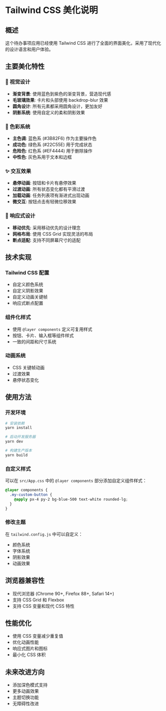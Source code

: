# Tailwind CSS 美化说明

## 概述

这个待办事项应用已经使用 Tailwind CSS 进行了全面的界面美化，采用了现代化的设计语言和用户体验。

## 主要美化特性

### 🎨 视觉设计

- **渐变背景**: 使用蓝色到紫色的渐变背景，营造现代感
- **毛玻璃效果**: 卡片和头部使用 backdrop-blur 效果
- **圆角设计**: 所有元素都采用圆角设计，更加友好
- **阴影系统**: 使用自定义的柔和阴影效果

### 🌈 色彩系统

- **主色调**: 蓝色系 (#3B82F6) 作为主要操作色
- **成功色**: 绿色系 (#22C55E) 用于完成状态
- **危险色**: 红色系 (#EF4444) 用于删除操作
- **中性色**: 灰色系用于文本和边框

### ✨ 交互效果

- **悬停动画**: 按钮和卡片有悬停效果
- **过渡动画**: 所有状态变化都有平滑过渡
- **加载动画**: 任务列表项有渐进式出现动画
- **微交互**: 按钮点击有轻微位移效果

### 📱 响应式设计

- **移动优先**: 采用移动优先的设计理念
- **网格布局**: 使用 CSS Grid 实现灵活的布局
- **断点适配**: 支持不同屏幕尺寸的适配

## 技术实现

### Tailwind CSS 配置

- 自定义颜色系统
- 自定义阴影效果
- 自定义动画关键帧
- 响应式断点配置

### 组件化样式

- 使用 `@layer components` 定义可复用样式
- 按钮、卡片、输入框等组件样式
- 一致的间距和尺寸系统

### 动画系统

- CSS 关键帧动画
- 过渡效果
- 悬停状态变化

## 使用方法

### 开发环境

```bash
# 安装依赖
yarn install

# 启动开发服务器
yarn dev

# 构建生产版本
yarn build
```

### 自定义样式

可以在 `src/App.css` 中的 `@layer components` 部分添加自定义组件样式：

```css
@layer components {
  .my-custom-button {
    @apply px-4 py-2 bg-blue-500 text-white rounded-lg;
  }
}
```

### 修改主题

在 `tailwind.config.js` 中可以自定义：

- 颜色系统
- 字体系统
- 阴影效果
- 动画效果

## 浏览器兼容性

- 现代浏览器 (Chrome 90+, Firefox 88+, Safari 14+)
- 支持 CSS Grid 和 Flexbox
- 支持 CSS 变量和现代 CSS 特性

## 性能优化

- 使用 CSS 变量减少重复值
- 优化动画性能
- 响应式图片和图标
- 最小化 CSS 体积

## 未来改进方向

- 添加深色模式支持
- 更多动画效果
- 主题切换功能
- 无障碍性改进
